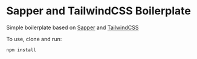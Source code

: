 # Sapper and TailwindCSS Boilerplate

Simple boilerplate based on [Sapper](https://sapper.svelte.dev/) and [TailwindCSS](https://tailwindcss.com/)

To use, clone and run:

```
npm install
```
